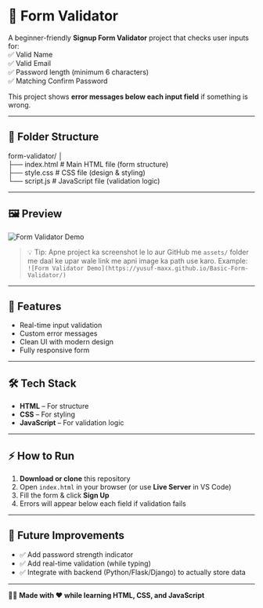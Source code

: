 # 📝 Form Validator  

A beginner-friendly **Signup Form Validator** project that checks user inputs for:  
✅ Valid Name  
✅ Valid Email  
✅ Password length (minimum 6 characters)  
✅ Matching Confirm Password  

This project shows **error messages below each input field** if something is wrong.  

---

## 📂 Folder Structure  

form-validator/
│<br>
├── index.html # Main HTML file (form structure)<br>
├── style.css # CSS file (design & styling)<br>
└── script.js # JavaScript file (validation logic)


---

## 🖼️ Preview  

![Form Validator Demo](https://yusuf-maxx.github.io/Basic-Form-Validator/)

> 💡 Tip: Apne project ka screenshot le lo aur GitHub me `assets/` folder me daal ke upar wale link me apni image ka path use karo. Example:  
`![Form Validator Demo](https://yusuf-maxx.github.io/Basic-Form-Validator/)`

---

## 🚀 Features  

- Real-time input validation  
- Custom error messages  
- Clean UI with modern design  
- Fully responsive form  

---

## 🛠️ Tech Stack  

- **HTML** – For structure  
- **CSS** – For styling  
- **JavaScript** – For validation logic  

---

## ⚡ How to Run  

1. **Download or clone** this repository  
2. Open `index.html` in your browser (or use **Live Server** in VS Code)  
3. Fill the form & click **Sign Up**  
4. Errors will appear below each field if validation fails  

---

## 🎯 Future Improvements  

- ✅ Add password strength indicator  
- ✅ Add real-time validation (while typing)  
- ✅ Integrate with backend (Python/Flask/Django) to actually store data  

---

👨‍💻 **Made with ❤️ while learning HTML, CSS, and JavaScript**
